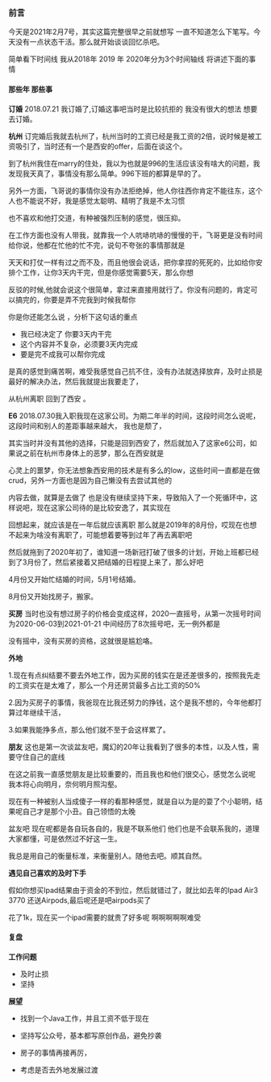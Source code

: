 ### 前言

 今天是2021年2月7号，其实这篇完整很早之前就想写 一直不知道怎么下笔写。今天没有一点状态干活。那么就开始谈谈回忆杀吧。
 
 简单看下时间线 我从2018年 2019 年 2020年分为3个时间轴线 将讲述下面的事情
 
#### 那些年 那些事
  
  **订婚**
  2018.07.21 我订婚了,订婚这事吧当时是比较抗拒的 我没有很大的想法 想要去订婚。
  
  **杭州**
   订完婚后我就去杭州了，杭州当时的工资已经是我工资的2倍，说时候是被工资吸引了，当时还有一个是西安的offer，后面在谈这个。

   到了杭州我住在marry的住处，我以为也就是996的生活应该没有啥大的问题，我发现我天真了，事情没有那么简单。996下班的都算是早的了。
   
   另外一方面，飞哥说的事情你没有办法拒绝掉，他人你往西你肯定不能往东，这个人也不能说不好，我是感觉太聪明、精明了我是不太习惯
   
   也不喜欢和他打交道，有种被强烈压制的感觉，很压抑。
   
   在工作方面也没有人带我，就靠我一个人吭哧吭哧的慢慢的干，飞哥更是没有时间给你说，他都在忙他的忙不完，说句不夸张的事情那就是
  
   天天和打仗一样有过之而不及，而且他很会说话，把你拿捏的死死的，比如给你安排个工作，让你3天内干完，但是你感觉需要5天，那么你想
   
   反驳的时候,他就会说这个很简单，拿过来直接用就行了。你没有问题的，肯定可以搞完的，你要是弄不完我到时候我帮你
   
   你是你还能怎么说 ，分析下这句话的重点
   
   - 我已经决定了 你要3天内干完
   - 这个内容并不复杂，必须要3天内完成
   - 要是完不成我可以帮你完成

   是真的感觉到痛苦啊，难受我感觉自己抗不住，没有办法就选择放弃，及时止损是最好的解决办法，然后我就提出我要走了，
   
   从杭州离职 回到了西安 。
     
  **E6**
  2018.07.30我入职我现在这家公司。为期二年半的时间，这段时间怎么说呢，这段时间和别人的差距事越来越大， 我也是颓了，
  
  其实当时并没有其他的选择，只能是回到西安了，然后就加入了这家e6公司，如果说之前在杭州市身体上的恶梦，那么在西安就是
  
  心灵上的噩梦，你无法想象西安用的技术是有多么的low，这些时间一直都是在做crud，另外一方面也是因为自己懒没有去尝试其他的
  
  内容去做，就算是去做了 也是没有继续坚持下来，导致陷入了一个死循环中，这样说吧，现在这家公司待的是比较安逸了，其实现在
  
  回想起来，就应该是在一年后就应该离职 那么就是2019年的8月份，哎现在也想不起来为啥没有离职了，可能想着要等到过年了再去离职吧
  
  然后就拖到了2020年初了，谁知道一场新冠打破了很多的计划，开始上班都已经到了3月份了，然后紧接着又把结婚的日程提上来了，那么好吧
  
  4月份又开始忙结婚的时间，5月1号结婚。
  
  8月份又开始找房子，搬家。
  
  **买房**
  当时也没有想过房子的价格会变成这样，2020一直摇号，从第一次摇号时间为2020-06-03到2021-01-21 中间经历了8次摇号吧，无一例外都是
  
  没有摇中，没有买房的资格，这就很是尴尬咯。
  
  **外地**
  
  1.现在有点纠结要不要去外地工作，因为买房的钱实在是还差很多的，按照我先走的工资实在是太难了，那么一个月还房贷最多占比工资的50%
  
  2.因为买房子的事情，我爸现在比我还努力的挣钱，这个是我不想的，今年他都打算过年继续干活，
  
  3.如果我能挣多点，那么他们就不至于会这样累了。
  
  **朋友**
  这也是第一次谈盆友吧，魔幻的20年让我看到了很多的本性，以及人性，需要守住自己的底线
  
  在这之前我一直感觉朋友是比较重要的，而且我也和他们很交心，感觉怎么说呢 我本将心向明月，奈何明月照沟壑。
  
  现在有一种被别人当成傻子一样的看那种感觉，就是自以为是的耍了个小聪明，结果呢自己才是那个小丑。自己领悟的太晚
  
  盆友吧 现在呢都是各自玩各自的，我是不联系他们 他们也是不会联系我的，道理大家都懂，可是依然过不好这一生。
  
  我总是用自己的衡量标准，来衡量别人。随他去吧。顺其自然。
  
  **遇见自己喜欢的及时下手**
  
  假如你想买Ipad结果由于资金的不到位，然后就错过了，就比如去年的Ipad Air3 3770 还送Airpods,最后呢还是吧airpods买了
  
  花了1k，现在买一个ipad需要的就贵了好多呢 啊啊啊啊啊难受
  
#### 复盘

  **工作问题**

 - 及时止损
 - 坚持
    
  **展望**
  
  - 找到一个Java工作，并且工资不低于现在
  
  - 坚持写公众号，基本都写原创作品，避免抄袭
  
  - 房子的事情再接再厉，
  
  - 考虑是否去外地发展过渡
  
